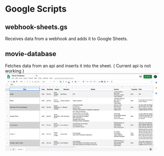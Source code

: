 # Google Scripts
## webhook-sheets.gs
Receives data from a webhook and adds it to Google Sheets.
## movie-database
Fetches data from an api and inserts it into the sheet. ( Current api is not working )
![Alt text](media-db.png?raw=true "Title")
